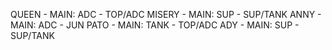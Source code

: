 QUEEN - MAIN: ADC - TOP/ADC
MISERY - MAIN: SUP - SUP/TANK
ANNY - MAIN: ADC - JUN
PATO - MAIN: TANK - TOP/ADC
ADY - MAIN: SUP - SUP/TANK





